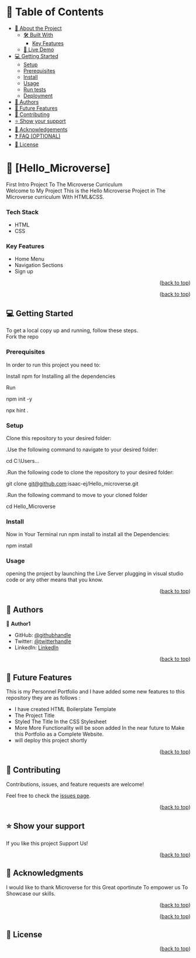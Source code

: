 <a name="readme-top"></a>
<!-- TABLE OF CONTENTS -->

# 📗 Table of Contents

- [📖 About the Project](#about-project)
  - [🛠 Built With](#built-with)
    - [Key Features](#key-features)
  - [🚀 Live Demo](#live-demo)
- [💻 Getting Started](#getting-started)
  - [Setup](#setup)
  - [Prerequisites](#prerequisites)
  - [Install](#install)
  - [Usage](#usage)
  - [Run tests](#run-tests)
  - [Deployment](#deployment)
- [👥 Authors](#authors)
- [🔭 Future Features](#future-features)
- [🤝 Contributing](#contributing)
- [⭐️ Show your support](#support)
- [🙏 Acknowledgements](#acknowledgements)
- [❓ FAQ (OPTIONAL)](#faq)
- [📝 License](#license)

<!-- PROJECT DESCRIPTION -->

# 📖 [Hello_Microverse] <a name="about-project"></a>

 First Intro Project To The Microverse Curriculum
<br>
Welcome to My Project
This is the Hello Microverse Project in The Microverse curriculum With HTML&CSS.

<!--Tech stack --->

### Tech Stack <a name="tech-stack">
<ul>
<li>HTML</li>
<li>CSS</li>
</ul>

</a>
<!-- Features -->

### Key Features <a name="key-features">
- Home Menu
- Navigation Sections
- Sign up</a>



<p align="right">(<a href="#readme-top">back to top</a>)</p>

<!-- LIVE DEMO -->

<p align="right">(<a href="#readme-top">back to top</a>)</p>

<!-- GETTING STARTED -->

## 💻 Getting Started <a name="getting-started">
  To get a local copy up and running, follow these steps.
<br>
 Fork the repo
</a>


### Prerequisites

In order to run this project you need to:

Install npm for Installing all the dependencies

Run

npm init -y

npx hint .

### Setup

 Clone this repository to your desired folder:
  
  .Use the following command to navigate to your desired folder:

  cd C:\Users\...

  .Run the following code to clone the repository to your desired folder:

  git clone git@github.com:isaac-ej/Hello_microverse.git

  .Run the following command to move to your cloned folder

  cd Hello_Microverse

### Install

Now in Your Terminal run <a name="npm">npm install</a>  to install all the Dependencies:

<a name="npm">npm install</a>

### Usage

opening the project by launching the Live Server plugging in visual studio code or any other means that you know.

<p align="right">(<a href="#readme-top">back to top</a>)</p>

<!-- AUTHORS -->

## 👥 Authors <a name="authors"></a>

👤 **Author1**

- GitHub: [@githubhandle](https://github.com/githubhandle)
- Twitter: [@twitterhandle](https://twitter.com/twitterhandle)
- LinkedIn: [LinkedIn](https://www.linkedin.com/in/ejama-isaac-bab607267/)


<p align="right">(<a href="#readme-top">back to top</a>)</p>

<!-- FUTURE FEATURES -->

## 🔭 Future Features <a name="future-features">
This is my Personnel Portfolio and I have added some new features to this repository they are as follows :
- I have created HTML Boilerplate Template
- The Project Title
- Styled The Title In the CSS Stylesheet
- More More Functionality will be soon added In the near future to 
 Make this Portfolio as a Complete Website.
 - will deploy this project shortly  
</a>

<p align="right">(<a href="#readme-top">back to top</a>)</p>

<!-- CONTRIBUTING -->

## 🤝 Contributing <a name="contributing"></a>

Contributions, issues, and feature requests are welcome!

Feel free to check the [issues page](../../issues/).

<p align="right">(<a href="#readme-top">back to top</a>)</p>

<!-- SUPPORT -->

## ⭐️ Show your support <a name="support"></a>

If you like this project Support Us!

<p align="right">(<a href="#readme-top">back to top</a>)</p>

<!-- ACKNOWLEDGEMENTS -->

## 🙏 Acknowledgments <a name="acknowledgements"></a>


I would like to thank Microverse for this Great oportinute To empower us To Showcase our skills.

<p align="right">(<a href="#readme-top">back to top</a>)</p>

<!-- FAQ (optional) -->

<p align="right">(<a href="#readme-top">back to top</a>)</p>

<!-- LICENSE -->

## 📝 License <a name="license">

<p align="right">(<a href="#readme-top">back to top</a>)</p>

